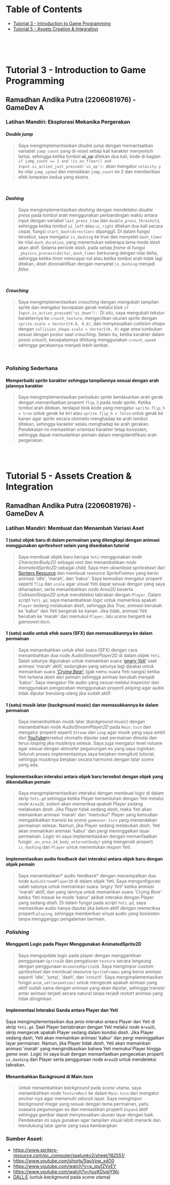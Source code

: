 # Table of Contents
- [Tutorial 3 - Introduction to Game Programming](#tutorial-3---introduction-to-game-programming)
- [Tutorial 5 - Assets Creation & Integration](#tutorial-5---assets-creation--integration)
<br>
<br>
<br>

# Tutorial 3 - Introduction to Game Programming
## Ramadhan Andika Putra (2206081976) - GameDev A <br>

### Latihan Mandiri: Eksplorasi Mekanika Pergerakan

#### *Double jump*
> Saya mengimplementasikan *double jump* dengan memanfaatkan variabel `jump_count` yang di-*reset* setiap kali karakter menyentuh lantai, sehingga ketika tombol **ui_up** ditekan dua kali, kode di bagian `if jump_count == 1 and !is_on_floor() and Input.is_action_just_pressed('ui_up'):` akan mengatur `velocity.y` ke nilai `jump_speed` dan menaikkan `jump_count` ke 2 dan memberikan efek lompatan kedua yang ekstra.
<br>

#### *Dashing*
> Saya mengimplementasikan *dashing* dengan mendeteksi *double press* pada tombol arah menggunakan perbandingan waktu antara input dengan variabel `last_press_time` dan `double_press_threshold`, sehingga ketika tombol `ui_left` atau `ui_right` ditekan dua kali secara cepat, fungsi `start_dash(direction)` dipanggil. Di dalam fungsi tersebut, saya mengatur `is_dashing` ke true dan menyetel `dash_timer` ke nilai `dash_duration`, yang menentukan seberapa lama mode *dash* akan aktif. Selama periode *dash*, pada setiap *frame* di fungsi `_physics_process(delta)`, `dash_timer` berkurang dengan nilai delta, sehingga ketika *timer* mencapai nol atau ketika tombol arah tidak lagi ditekan, *dash* dinonaktifkan dengan menyetel `is_dashing` menjadi *false*.
<br>

#### *Crouching*
> Saya mengimplementasikan *crouching* dengan mengubah tampilan *sprite* dan mengatur kecepatan gerak melalui blok `if Input.is_action_pressed("ui_down"):`. Di situ, saya mengubah tekstur karakternya ke `crouch_texture`, mengecilkan ukuran *sprite* dengan `sprite.scale = Vector2(0.8, 0.8)`, dan menyesuaikan *collision shape* dengan `collision_shape.scale = Vector2(0, 0)` agar area tumbukan sesuai dengan postur saat *crouching*. Selain itu, ketika karakter dalam posisi *crouch*, kecepatannya dihitung menggunakan `crouch_speed` sehingga gerakannya menjadi lebih lambat.<br>

<br>

### *Polishing* Sederhana

#### Memperbaiki *sprite* karakter sehingga tampilannya sesuai dengan arah jalannya karakter
> Saya mengimplementasikan perbaikan *sprite* berdasarkan arah gerak dengan memanfaatkan properti `flip_h` pada *node sprite*. Ketika tombol arah ditekan, terdapat blok kode yang mengatur `sprite.flip_h = true` untuk gerak ke kiri atau `sprite.flip_h = false` untuk gerak ke kanan agar *sprite* secara otomatis menghadap ke arah tombol ditekan, sehingga karakter selalu menghadap ke arah gerakan. Pendekatan ini memastikan orientasi karakter tetap konsisten, sehingga dapat memudahkan pemain dalam mengidentifikasi arah pergerakan.

<br>
<br>


# Tutorial 5 - Assets Creation & Integration
## Ramadhan Andika Putra (2206081976) - GameDev A <br>

### Latihan Mandiri: Membuat dan Menambah Variasi Aset

#### 1 (satu) objek baru di dalam permainan yang dilengkapi dengan animasi menggunakan *spritesheet* selain yang disediakan tutorial
> Saya membuat objek baru berupa `Yeti` menggunakan *node* *CharacterBody2D* sebagai *root* dan menambahkan *node* *AnimatedSprite2D* sebagai *child*. Saya men-*download* *spritesheet* dari [Spriters Resource](https://www.spriters-resource.com/pc_computer/spelunky2/sheet/182551/) dan membuat *resource* *SpriteFrames* yang berisi animasi 'idle', 'marah', dan 'kabur'. Saya kemudian mengatur properti seperti `flip` dan `scale` agar visual Yeti dapat sesuai dengan yang saya diharapkan, serta menambahkan *node* *Area2D* beserta *CollisionShape2D* untuk mendeteksi tabrakan dengan `Player`. Dalam *script* `Yeti.gd`, saya menambahkan *logic* untuk memeriksa apakah `Player` sedang melakukan *dash*, sehingga jika *True*, animasi berubah ke 'kabur' dan Yeti bergerak ke kanan. Jika tidak, animasi Yeti berubah ke 'marah' dan memukul `Player`, lalu *scene* berganti ke *gameover.tscn*.<br>

#### 1 (satu) audio untuk efek suara (SFX) dan memasukkannya ke dalam permainan
> Saya menambahkan untuk efek suara (SFX) dengan cara menambahkan dua node *AudioStreamPlayer2D* di dalam objek `Yeti`. Salah satunya digunakan untuk memainkan suara *'[angry Yeti](https://www.youtube.com/shorts/5quVpw_xdO0)'* saat animasi 'marah' aktif, sedangkan yang satunya lagi dipakai untuk memainkan suara *['Crying Bear'](https://www.youtube.com/watch?v=p_ipufZVxEY)* (gak nemu suara Yeti nangis) ketika Yeti terkena *dash* dari pemain sehingga animasi berubah menjadi 'kabur'. Saya mengatur file audio yang sesuai melalui *Inspector* dan menggunakan pengecekan menggunakan properti *playing* agar audio tidak diputar berulang-ulang jika sudah aktif.<br>

#### 1 (satu) musik latar (background music) dan memasukkannya ke dalam permainan
> Saya menambahkan musik latar *(background music)* dengan menambahkan node *AudioStreamPlayer2D* pada `Main.tscn` dan mengatur properti seperti `Stream` dan `Loop` agar musik yang saya ambil dari [YouTube](https://www.youtube.com/watch?v=huyKDugjYWc)tersebut otomatis diputar saat permainan dimulai dan terus *looping* jika musiknya selesai. Saya juga mengatur level volume agar sesuai dengan atmosfer pegunungan es yang saya inginkan. Seluruh proses implementasinya saya kerjakan mengikuti tutorial, sehingga musiknya berjalan secara harmonis dengan latar *scene* yang ada.<br>

#### Implementasikan interaksi antara objek baru tersebut dengan objek yang dikendalikan pemain
> Saya mengimplementasikan interaksi dengan membuat *logic* di dalam skrip `Yeti.gd` sehingga ketika Player bersentuhan dengan Yeti melalui *node* `Area2D`, sistem akan memeriksa apakah Player sedang melakukan *dash*. Jika Player tidak sedang *dash*, maka Yeti akan memainkan animasi 'marah' dan "memukul" Player yang kemudian mengakibatkan transisi ke *scene* `gameover.tscn` yang menandakan permainan selesai. Namun, jika Player sedang melakukan *dash*, Yeti akan memainkan animasi 'kabur' dan pergi meninggalkan layar permainan. *Logic* ini saya implementasikan dengan memanfaatkan fungsi `_on_area_2d_body_entered(body)` yang mengecek properti `is_dashing` dari `Player` untuk menentukan respon Yeti.<br>

#### Implementasikan audio feedback dari interaksi antara objek baru dengan objek pemain
> Saya menambahkan* audio feedback* dengan menempatkan dua *node* `AudioStreamPlayer2D` di dalam objek Yeti. Saya mengonfigurasi salah satunya untuk memainkan suara *'angry Yeti'* ketika animasi 'marah' aktif, dan yang lainnya untuk memainkan suara *'Crying Bear'* ketika Yeti masuk ke mode 'kabur' akibat interaksi dengan Player yang sedang *dash*. Di dalam fungsi pada *script* `Yeti.gd`, saya memastikan audio hanya diputar jika belum aktif dengan memeriksa properti `playing`, sehingga memberikan sinyal audio yang konsisten tanpa mengganggu pengalaman bermain.

### *Polishing*

####  Mengganti Logic pada Player Menggunakan AnimatedSprite2D
> Saya mengupdate *logic* pada player dengan menggantikan penggunaan `Sprite2D` dan pengaturan `texture` secara langsung dengan penggunaan `AnimatedSprite2D`. Saya mengimpor *custom spritesheet* dan membuat resource `SpriteFrames` yang berisi animasi seperti 'idle', 'jump', 'dash', dan 'crouch'. Saya mengimplementasikan fungsi `anim_set(animation)` untuk mengecek apakah animasi yang aktif sudah sama dengan animasi yang akan diputar, sehingga transisi antar animasi terjadi secara natural tanpa terjadi *restart* animasi yang tidak diinginkan.<br>

#### Implementasi Interaksi Ganda antara Player dan Yeti
Saya mengimplementasikan dua jenis interaksi antara Player dan Yeti di skrip `Yeti.gd`. Saat Player bertabrakan dengan Yeti melalui *node* `Area2D`, skrip mengecek apakah Player sedang dalam kondisi *dash*. Jika Player sedang dash, Yeti akan memainkan animasi 'kabur' dan pergi meninggalkan layar permainan. Namun, jika Player tidak *dash*, Yeti akan memainkan animasi 'marah' yang mengindikasikan bahwa Yeti memukul Player hingga *game over*. *Logic* ini saya buat dengan memanfaatkan pengecekan properti `is_dashing` dari Player serta penggunaan node `Area2D` untuk mendeteksi tabrakan.<br>

#### Menambahkan Background di Main.tscn
> Untuk menambahkan *background* pada *scene* utama, saya menambahkan node `TextureRect` ke dalam `Main.tscn` dan mengatur *anchor*-nya agar memenuhi seluruh layar. Saya mengimpor *background image* yang sesuai dengan tema permainan, yaitu suasana pegunungan es dan memastikan properti `Expand` aktif sehingga gambar dapat menyesuaikan ukuran layar dengan baik. Pendekatan ini saya gunakan agar tampilan visual lebih menarik dan mendukung latar game yang saya kembangkan

### Sumber Asset:
* https://www.spriters-resource.com/pc_computer/spelunky2/sheet/182551/
* https://www.youtube.com/shorts/5quVpw_xdO0
* https://www.youtube.com/watch?v=p_ipufZVxEY
* https://www.youtube.com/watch?v=huyKDugjYWc
* [DALL·E](https://openart.ai/) (untuk *background* pada *scene* utama)